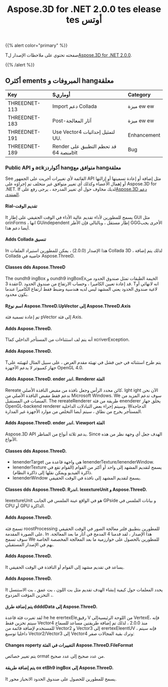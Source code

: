 ﻿---
title: Aspose.3D for .NET 2.0.0 tes elease tes أوتس
type: docs
weight: 50
url: /ar/net/aspose-3d-for-net-2-0-0-release-notes/
---
{{% alert color="primary" %}} 

Tصفحته تحتوي على ملاحظات الإصدار ل[Aspose.3D for .NET 2.0.0](https://www.nuget.org/packages/Aspose.3D/2.0.0).

{{% /alert %}} 
## **Oأكثر ements المبروفات و hangمعلقة**

|**Key**|**Sأوماري**|**Category**|
|:- |:- |:- |
|THREEDNET-113|Import دعم Collada|ميزة ew ew|
|THREEDNET-183|Post-آثار المعالجة|ميزة ew ew|
|THREEDNET-191|Use Vector4 لتمثيل إحداثيات UU.|Enhancement|
|THREEDNET-189|Render قد تحطم التطبيق على منصة 64bit|Bug|
### **Public API و ackأكواردز hangمتوافق مع hangمعلقة**
See القائمة لأي تغييرات أجريت على الجمهور API مثل إضافة أو إعادة تسميتها أو إزالتها أو إهمال الأعضاء وكذلك أي تغيير متوافق غير متخلف تم إجراؤه على Aspose.3D for .NET. If لديك مخاوف حول أي تغيير المدرجة ، يرجى رفع على[Aspose.3D دعم المنتدى](https://forum.aspose.com/c/3d/18).
#### **Rial-تقديم الوقت**
It يسمح للمطورين لأداء تقديم عالية الأداء في الوقت الحقيقي على إطار GUI مثل orinForms ، انها GUindependent إطار مستقل ، وبالتالي فإن الأطر GGGالأخرى يجب أيضا دعم هذا.
#### **Adds Collada تنسيق**
In هذا الإصدار (2.0.0) ، يمكن للمطورين استيراد الملفات Collada 3D ، لذلك يتم إضافة Collada خاصية في Aspose.ThreeD.
#### **Classes dds Aspose.ThreeD**
The oundh9 ingBox و oundh9 ingBoxExالخيمة الطبقات تمثل صندوق الحدود من عقدة 3D. قد إعادة تعيين الكاميرا ، وحساب الارتفاع من صندوق الحدود. Tانه لانهائي أو لاغية صندوق الحدود يعني المشهد ليس لديه هندسية وضبط فقط ارتفاع الكاميرا عندما يكون محدود.
#### **Rاسم نوع Aspose.ThreeD.UpVector إلى Aspose.ThreeD.Axis**
تم إعادة تسمية فئة pVector إلى فئة Axis.
#### **Adds Aspose.ThreeD.**
Tأنه يتم لف استثناءات من المستأجر الداخلي كما xcriverException.
#### **Adds Aspose.ThreeD.**
Tيتم طرح استثنائه في حين فشل في تهيئة مقدم العرض ، على سبيل المثال لتهيئته على جهاز كمبيوتر لا يدعم الأجهزة OpenGL 4.0.
#### **Adds Aspose.ThreeD. ender اندر. Renderer الفئة**
Rereate كائن محدد الرأس وجعل نافذة من مقبض النافذة الأصلي. Ight ight الآن نحن ندعم فقط مقبض النافذة الأصلي من Microsoft Windows. We سوف تدعم المزيد من المنصات في المستقبل. The rereateRenderer طريقة من فئة enenderer يخلق جهاز OpenGL-backend renderer وسيتم إجراء بعض التبادلات الداخلية. Wالدجاجة المستأجر يخرج من نطاق ، سيتم أيضا التخلص من موارد الأجهزة غير المدارة.
#### **Adds Aspose.ThreeD. ender اندر. Viewport الفئة**
Aspose.3D API يدعم ثلاثة أنواع من المناظر. Since الهدف جعل أي وجهة نظر من هذه الأنواع.
#### **Classes dds Aspose.ThreeD.**
- IenenderTarget هي واجهة قاعدة من IenenderTexture/IenenderWindow.
- IenenderTexture يسمح لتقديم المشهد إلى واحد أو أكثر من القوام (القوام تقع في ذاكرة الفيديو ويمكن نقلها إلى ذاكرة النظام).
- IenenderWindow يسمح لتقديم المشهد إلى نافذة في الوقت الحقيقي.
#### **Classes dds Aspose.ThreeD. Rاندر. IexextureUnit و Aspose.ThreeD.**
IexextureUnit هو في الواقع عينة الملمس في الجانب GPside و بيانات الملمس في CPU أو GPU الذاكرة.
#### **Adds Aspose.ThreeD.**
تسمح فئة roostProcessing للمطورين بتطبيق فلتر معالجة الصور في الوقت الحقيقي على الصورة المقدمة. In هذا الإصدار ، لقد قدمنا 4 المدمج في آثار ما بعد المعالجة. سوف تسمح We للمطورين بالحصول على خوارزمية ما بعد المعالجة المخصصة الخاصة بهم في الإصدار المستقبلي.
#### **Adds Aspose.ThreeD.**
It يساعد في تقديم مشهد إلى القوام أو النافذة في الوقت الحقيقي.
#### **Adds Aspose.ThreeD.**
It يحدد المعلمات حول كيفية إنشاء الهدف تقديم مثل بت اللون ، بت عمق ، بت الاستنسل ، التخزين المؤقت المزدوج.
#### **يتم إضافة طرق ddddData إلى Aspose.ThreeD.**
لقد تغيرت فئة قاعدة he he erertexEleرقيق V من اللوحة الرئيسية<Vector2>إلى VertexE<Vector4>، فإنه سيتم تخزين فقط Vector4 منذ 2.0.0 ، لذلك تم إضافة طريقتين مساعد للسماح للمستخدم لإضافة قائمة من Vector2 و Vector3 إلى erertexEleentUV ، فإنه سيتم داخليا توسيع Vector2/Vector3 إلى Vector4 وترك بقية المجالات صفر:
#### **Changes roperty التغييرات في الفئة Aspose.ThreeD.FileFormat**
يتم تغيير خصائص ormat من عدد صحيح إلى عدد صحيح.
#### **يتم إضافة طريقة ox etBh9 ingBox إلى Aspose.ThreeD.**
It يسمح للمطورين للحصول على صندوق الحدود الانحياز محور.
